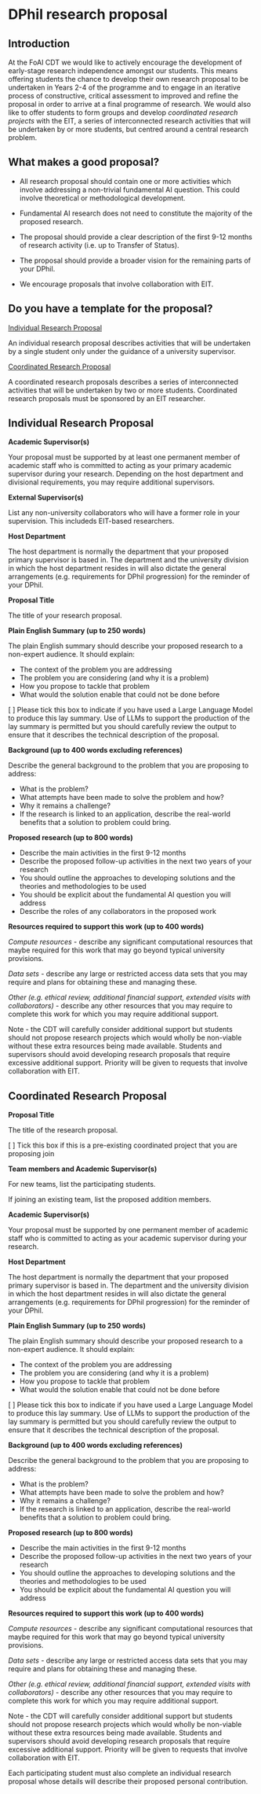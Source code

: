 # DPhil research proposal

## Introduction

At the FoAI CDT we would like to actively encourage the development of early-stage research independence amongst our students. This means offering students the chance to develop their own research proposal to be undertaken in Years 2-4 of the programme and to engage in an iterative process of constructive, critical assessment to improved and refine the proposal in order to arrive at a final programme of research. We would also like to offer students to form groups and develop *coordinated research projects* with the EIT, a series of interconnected research activities that will be undertaken by or more students, but centred around a central research problem.

## What makes a good proposal?

- All research proposal should contain one or more activities which involve addressing a non-trivial fundamental AI question. This could involve theoretical or methodological development.

- Fundamental AI research does not need to constitute the majority of the proposed research. 

- The proposal should provide a clear description of the first 9-12 months of research activity (i.e. up to Transfer of Status).

- The proposal should provide a broader vision for the remaining parts of your DPhil.

- We encourage proposals that involve collaboration with EIT.

## Do you have a template for the proposal?

[Individual Research Proposal](individal_proposal.md)

An individual research proposal describes activities that will be undertaken by a single student only under the guidance of a university supervisor.

[Coordinated Research Proposal](coordinated_proposal.md)

A coordinated research proposals describes a series of interconnected activities that will be undertaken by two or more students. Coordinated research proposals must be sponsored by an EIT researcher.

## Individual Research Proposal

**Academic Supervisor(s)**

Your proposal must be supported by at least one permanent member of academic staff who is committed to acting as your primary academic supervisor during your research. Depending on the host department and divisional requirements, you may require additional supervisors.

**External Supervisor(s)**

List any non-university collaborators who will have a former role in your supervision. This includeds EIT-based researchers.

**Host Department**

The host department is normally the department that your proposed primary supervisor is based in. The department and the university division in which the host department resides in will also dictate the general arrangements (e.g. requirements for DPhil progression) for the reminder of your DPhil.

**Proposal Title**

The title of your research proposal.

**Plain English Summary (up to 250 words)**

The plain English summary should describe your proposed research to a non-expert audience. It should explain:

- The context of the problem you are addressing
- The problem you are considering (and why it is a problem)
- How you propose to tackle that problem
- What would the solution enable that could not be done before

[ ] Please tick this box to indicate if you have used a Large Language Model to produce this lay summary. Use of LLMs to support the production of the lay summary is permitted but you should carefully review the output to ensure that it describes the technical description of the proposal.

**Background (up to 400 words excluding references)**

Describe the general background to the problem that you are proposing to address:

- What is the problem?
- What attempts have been made to solve the problem and how?
- Why it remains a challenge?
- If the research is linked to an application, describe the real-world benefits that a solution to problem could bring.

**Proposed research (up to 800 words)**

- Describe the main activities in the first 9-12 months
- Describe the proposed follow-up activities in the next two years of your research
- You should outline the approaches to developing solutions and the theories and methodologies to be used
- You should be explicit about the fundamental AI question you will address
- Describe the roles of any collaborators in the proposed work
  
**Resources required to support this work (up to 400 words)**

*Compute resources* - describe any significant computational resources that maybe required for this work that may go beyond typical university provisions.

*Data sets* - describe any large or restricted access data sets that you may require and plans for obtaining these and managing these.

*Other (e.g. ethical review, additional financial support, extended visits with collaborators)* - describe any other resources that you may require to complete this work for which you may require additional support. 

Note - the CDT will carefully consider additional support but students should not propose research projects which would wholly be non-viable without these extra resources being made available. Students and supervisors should avoid developing research proposals that require excessive additional support. Priority will be given to requests that involve collaboration with EIT.

## Coordinated Research Proposal

**Proposal Title**

The title of the research proposal.

[ ] Tick this box if this is a pre-existing coordinated project that you are proposing join 

**Team members and Academic Supervisor(s)**

For new teams, list the participating students. 

If joining an existing team, list the proposed addition members.

**Academic Supervisor(s)**

Your proposal must be supported by one permanent member of academic staff who is committed to acting as your academic supervisor during your research. 

**Host Department**

The host department is normally the department that your proposed primary supervisor is based in. The department and the university division in which the host department resides in will also dictate the general arrangements (e.g. requirements for DPhil progression) for the reminder of your DPhil.



**Plain English Summary (up to 250 words)**

The plain English summary should describe your proposed research to a non-expert audience. It should explain:

- The context of the problem you are addressing
- The problem you are considering (and why it is a problem)
- How you propose to tackle that problem
- What would the solution enable that could not be done before

[ ] Please tick this box to indicate if you have used a Large Language Model to produce this lay summary. Use of LLMs to support the production of the lay summary is permitted but you should carefully review the output to ensure that it describes the technical description of the proposal.

**Background (up to 400 words excluding references)**

Describe the general background to the problem that you are proposing to address:

- What is the problem?
- What attempts have been made to solve the problem and how?
- Why it remains a challenge?
- If the research is linked to an application, describe the real-world benefits that a solution to problem could bring.

**Proposed research (up to 800 words)**

- Describe the main activities in the first 9-12 months
- Describe the proposed follow-up activities in the next two years of your research
- You should outline the approaches to developing solutions and the theories and methodologies to be used
- You should be explicit about the fundamental AI question you will address
  
**Resources required to support this work (up to 400 words)**

*Compute resources* - describe any significant computational resources that maybe required for this work that may go beyond typical university provisions.

*Data sets* - describe any large or restricted access data sets that you may require and plans for obtaining these and managing these.

*Other (e.g. ethical review, additional financial support, extended visits with collaborators)* - describe any other resources that you may require to complete this work for which you may require additional support. 

Note - the CDT will carefully consider additional support but students should not propose research projects which would wholly be non-viable without these extra resources being made available. Students and supervisors should avoid developing research proposals that require excessive additional support. Priority will be given to requests that involve collaboration with EIT.




Each participating student must also complete an individual research proposal whose details will describe their proposed personal contribution.



